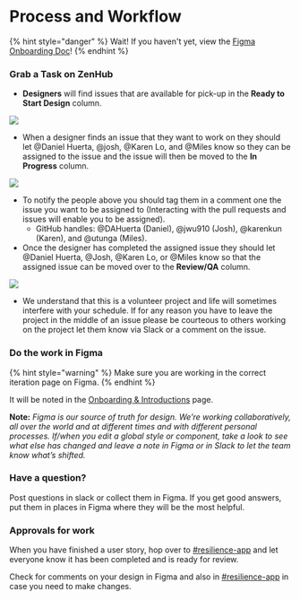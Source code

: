 # Process and Workflow

{% hint style="danger" %}
Wait! If you haven't yet, view the [Figma Onboarding Doc](https://www.figma.com/file/GLg0zPNnwMEGIb9TytCrxQ/Resilience-App?node-id=1257%3A553)!
{% endhint %}

### **Grab a Task** on **ZenHub**

* **Designers** will find issues that are available for pick-up in the **Ready to Start Design** column.  

![](../../.gitbook/assets/screen-shot-2020-05-20-at-2.28.03-pm.png)

* When a designer finds an issue that they want to work on they should let @Daniel Huerta, @josh, @Karen Lo, and @Miles know so they can be assigned to the issue and the issue will then be moved to the **In Progress** column.

![](../../.gitbook/assets/screen-shot-2020-05-20-at-2.34.59-pm.png)

* To notify the people above you should tag them in a comment one the issue you want to be assigned to \(Interacting with the pull requests and issues will enable you to be assigned\).
  * GitHub handles: @DAHuerta \(Daniel\), @jwu910 \(Josh\), @karenkun \(Karen\), and @utunga \(Miles\).
* Once the designer has completed the assigned issue they should let @Daniel Huerta, @Josh, @Karen Lo, or @Miles know so that the assigned issue can be moved over to the **Review/QA** column.

![](../../.gitbook/assets/screen-shot-2020-05-20-at-2.36.25-pm.png)

* We understand that this is a volunteer project and life will sometimes interfere with your schedule.  If for any reason you have to leave the project in the middle of an issue please be courteous to others working on the project let them know via Slack or a comment on the issue.

### **Do the work in Figma**

{% hint style="warning" %}
Make sure you are working in the correct iteration page on Figma.
{% endhint %}

It will be noted in the [Onboarding & Introductions](https://www.figma.com/file/GLg0zPNnwMEGIb9TytCrxQ/Resilience-App?node-id=1257%3A553) page.

**Note:** _Figma is our source of truth for design. We’re working collaboratively, all over the world and at different times and with different personal processes. If/when you edit a global style or component, take a look to see what else has changed and leave a note in Figma or in Slack to let the team know what’s shifted._ 

### **Have a question?**

Post questions in slack or collect them in Figma. If you get good answers, put them in places in Figma where they will be the most helpful.

### **Approvals for work**

When you have finished a user story, hop over to [\#resilience-app](../) and let everyone know it has been completed and is ready for review.

Check for comments on your design in Figma and also in [\#resilience-app](../) in case you need to make changes.

